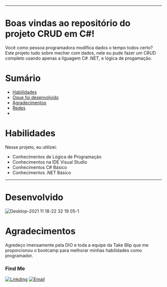 
---

# Boas vindas ao repositório do projeto CRUD em C#!

Você como pessoa programadora modifica dados o tempo todos certo? Este projeto tudo sobre mecher com dados, nele eu pude fazer um CRUD completo usando apenas a liguagem C# 
.NET, e lógica de progamação.

# Sumário

- [Habilidades](#habilidades)
- [Oque foi desenvolvido](#desenvolvido)
- [Agradecimentos](#agradecimentos)
- [Redes](##redes)
- 
# Habilidades

Nesse projeto, eu utilizei:
  
  - Conhecimentos de Lógica de Programação
  - Conhecimentos na IDE Visual Studio
  - Conhecimentos C# Básico
  - Conhecimentos .NET Básico
  
  ---
  
# Desenvolvido
![Desktop-2021 11 18-22 32 19 05-1](https://user-images.githubusercontent.com/80548535/142547142-244709bf-999d-45e5-b90f-074e543cc73c.gif)

# Agradecimentos

Agredeço imensamente pela DIO e toda a equipe da Take Blip que me proporcionou o bootcamp para melhorar minhas habilidades como programador.

### Find Me
[![Linkding](https://img.shields.io/badge/LinkedIn-0077B5?style=for-the-badge&logo=linkedin&logoColor=white)](https://www.linkedin.com/in/miguel-campos-6b7243203/)
[![Email](https://img.shields.io/badge/Gmail-D14836?style=for-the-badge&logo=gmail&logoColor=white)](mailto:1hamander@gmail.com)

